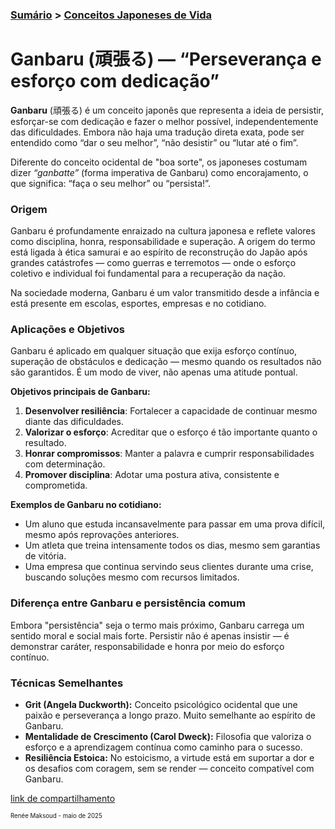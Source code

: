 ### [Sumário](<https://maksoud.github.io/Sumário>) > [Conceitos Japoneses de Vida](<https://maksoud.github.io/Mente%20e%20Estudos/Conceitos%20Japoneses%20de%20Vida>)

# **Ganbaru (頑張る) — “Perseverança e esforço com dedicação”**

**Ganbaru** (頑張る) é um conceito japonês que representa a ideia de persistir, esforçar-se com dedicação e fazer o melhor possível, independentemente das dificuldades. Embora não haja uma tradução direta exata, pode ser entendido como “dar o seu melhor”, “não desistir” ou “lutar até o fim”.

Diferente do conceito ocidental de "boa sorte", os japoneses costumam dizer _“ganbatte”_ (forma imperativa de Ganbaru) como encorajamento, o que significa: “faça o seu melhor” ou “persista!”.

### Origem

Ganbaru é profundamente enraizado na cultura japonesa e reflete valores como disciplina, honra, responsabilidade e superação. A origem do termo está ligada à ética samurai e ao espírito de reconstrução do Japão após grandes catástrofes — como guerras e terremotos — onde o esforço coletivo e individual foi fundamental para a recuperação da nação.

Na sociedade moderna, Ganbaru é um valor transmitido desde a infância e está presente em escolas, esportes, empresas e no cotidiano.

### Aplicações e Objetivos

Ganbaru é aplicado em qualquer situação que exija esforço contínuo, superação de obstáculos e dedicação — mesmo quando os resultados não são garantidos. É um modo de viver, não apenas uma atitude pontual.

**Objetivos principais de Ganbaru:**

1. **Desenvolver resiliência**: Fortalecer a capacidade de continuar mesmo diante das dificuldades.
2. **Valorizar o esforço**: Acreditar que o esforço é tão importante quanto o resultado.
3. **Honrar compromissos**: Manter a palavra e cumprir responsabilidades com determinação.
4. **Promover disciplina**: Adotar uma postura ativa, consistente e comprometida.

**Exemplos de Ganbaru no cotidiano:**

- Um aluno que estuda incansavelmente para passar em uma prova difícil, mesmo após reprovações anteriores.
- Um atleta que treina intensamente todos os dias, mesmo sem garantias de vitória.
- Uma empresa que continua servindo seus clientes durante uma crise, buscando soluções mesmo com recursos limitados.

### Diferença entre Ganbaru e persistência comum

Embora "persistência" seja o termo mais próximo, Ganbaru carrega um sentido moral e social mais forte. Persistir não é apenas insistir — é demonstrar caráter, responsabilidade e honra por meio do esforço contínuo.

### Técnicas Semelhantes

- **Grit (Angela Duckworth):** Conceito psicológico ocidental que une paixão e perseverança a longo prazo. Muito semelhante ao espírito de Ganbaru.
- **Mentalidade de Crescimento (Carol Dweck):** Filosofia que valoriza o esforço e a aprendizagem contínua como caminho para o sucesso.
- **Resiliência Estoica:** No estoicismo, a virtude está em suportar a dor e os desafios com coragem, sem se render — conceito compatível com Ganbaru.    


[link de compartilhamento](<https://maksoud.github.io/Mente%20e%20Estudos/Ganbaru>)

<sup><sub>
Renée Maksoud - maio de 2025
</sub></sup>